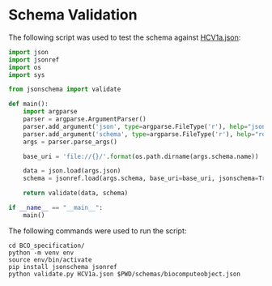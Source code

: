 # Schema Validation

The following script was used to test the schema against [HCV1a.json](https://github.com/biocompute-objects/BCO_Specification/blob/cb06839d482b4b645eadf9160c48cb8a2162475f/HCV1a.json):
 
 ```python
 import json
 import jsonref
 import os
 import sys
 
 from jsonschema import validate
 
 def main():
     import argparse
     parser = argparse.ArgumentParser()
     parser.add_argument('json', type=argparse.FileType('r'), help="json to validate")
     parser.add_argument('schema', type=argparse.FileType('r'), help="root json schema to validate against")
     args = parser.parse_args()
 
     base_uri = 'file://{}/'.format(os.path.dirname(args.schema.name))
 
     data = json.load(args.json)
     schema = jsonref.load(args.schema, base_uri=base_uri, jsonschema=True)
 
     return validate(data, schema)
 
 if __name__ == "__main__":
     main()
 ```
 
 The following commands were used to run the script:
 
 ```shell
 cd BCO_specification/
 python -m venv env
 source env/bin/activate
 pip install jsonschema jsonref
 python validate.py HCV1a.json $PWD/schemas/biocomputeobject.json
 ```
